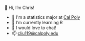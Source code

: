 👋 Hi, I’m Chris!

- 📖 I'm a statistics major at [Cal Poly](www.calpoly.edu)
- 🌱 I’m currently learning R
- 💬 I would love to chat!
- 📫 cliu119@calpoly.edu

<!---
cliuc/cliuc is a ✨ special ✨ repository because its `README.md` (this file) appears on your GitHub profile.
You can click the Preview link to take a look at your changes.
--->
